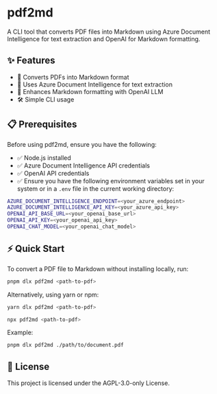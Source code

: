 # pdf2md

A CLI tool that converts PDF files into Markdown using Azure Document Intelligence for text extraction and OpenAI for Markdown formatting.

## ✨ Features

- 📜 Converts PDFs into Markdown format
- 🧠 Uses Azure Document Intelligence for text extraction
- 🤖 Enhances Markdown formatting with OpenAI LLM
- 🛠️ Simple CLI usage

## 📋 Prerequisites

Before using pdf2md, ensure you have the following:

- ✅ Node.js installed
- ✅ Azure Document Intelligence API credentials
- ✅ OpenAI API credentials
- ✅ Ensure you have the following environment variables set in your system or in a `.env` file in the current working directory:

```sh
AZURE_DOCUMENT_INTELLIGENCE_ENDPOINT=<your_azure_endpoint>
AZURE_DOCUMENT_INTELLIGENCE_API_KEY=<your_azure_api_key>
OPENAI_API_BASE_URL=<your_openai_base_url>
OPENAI_API_KEY=<your_openai_api_key>
OPENAI_CHAT_MODEL=<your_openai_chat_model>
```

## ⚡ Quick Start

To convert a PDF file to Markdown without installing locally, run:

```sh
pnpm dlx pdf2md <path-to-pdf>
```

Alternatively, using yarn or npm:

```sh
yarn dlx pdf2md <path-to-pdf>
```

```sh
npx pdf2md <path-to-pdf>
```

Example:

```sh
pnpm dlx pdf2md ./path/to/document.pdf
```

## 📜 License

This project is licensed under the AGPL-3.0-only License.
